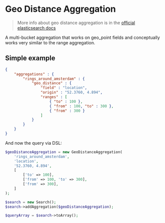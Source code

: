 # Geo Distance Aggregation

> More info about geo distance aggregation is in the [official elasticsearch docs][1]

A multi-bucket aggregation that works on geo_point fields
and conceptually works very similar to the range aggregation.

## Simple example

```JSON
{
    "aggregations" : {
        "rings_around_amsterdam" : {
            "geo_distance" : {
                "field" : "location",
                "origin" : "52.3760, 4.894",
                "ranges" : [
                    { "to" : 100 },
                    { "from" : 100, "to" : 300 },
                    { "from" : 300 }
                ]
            }
        }
    }
}
```

And now the query via DSL:

```php
$geoDistanceAggregation = new GeoDistanceAggregation(
    'rings_around_amsterdam',
    'location',
    '52.3760, 4.894',
    [
        ['to' => 100],
        ['from' => 100, 'to' => 300],
        ['from' => 300],
    ]
);

$search = new Search();
$search->addAggregation($geoDistanceAggregation);

$queryArray = $search->toArray();
```

[1]: https://www.elastic.co/guide/en/elasticsearch/reference/current/search-aggregations-bucket-geodistance-aggregation.html
